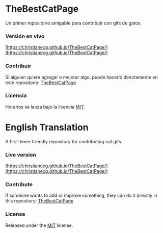 # TheBestCatPage

Un primer repositorio amigable para contribuir con gifs de gatos.

### Versión en vivo

[https://christianecg.github.io/TheBestCatPage/](https://christianecg.github.io/TheBestCatPage/)

### Contribuir

Si alguien quiere agregar o mejorar algo, puede hacerlo directamente en este repositorio: [TheBestCatPage](https://github.com/ChristianECG/TheBestCatPage)

### Licencia

Horarios se lanza bajo la licencia [MIT](https://opensource.org/licenses/MIT).

# English Translation

A first-timer friendly repository for contributing cat gifs.

### Live version

[https://christianecg.github.io/TheBestCatPage/](https://christianecg.github.io/TheBestCatPage/)

### Contribute

If someone wants to add or improve something, they can do it directly in this repository: [TheBestCatPage](https://github.com/ChristianECG/TheBestCatPage)

### License

Released under the [MIT](https://opensource.org/licenses/MIT) license.
